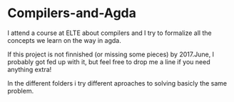 # Compilers-and-Agda
I attend a course at ELTE about compilers and I try to formalize all the concepts we learn on the way in agda.

If this project is not finnished (or missing some pieces) by 2017.June, I probably got fed up with it, but feel free to drop me a line if you need anything extra!

In the different folders i try different aproaches to solving basicly the same problem.